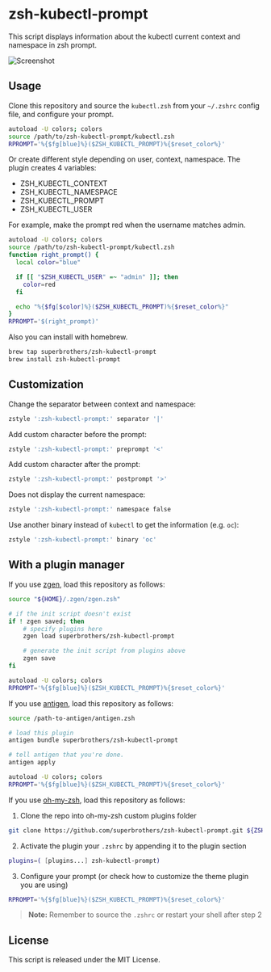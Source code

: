 # zsh-kubectl-prompt

This script displays information about the kubectl current context and namespace in zsh prompt.

![Screenshot](./images/screenshot001.png)

## Usage

Clone this repository and source the `kubectl.zsh` from your `~/.zshrc` config file, and configure your prompt.

```sh
autoload -U colors; colors
source /path/to/zsh-kubectl-prompt/kubectl.zsh
RPROMPT='%{$fg[blue]%}($ZSH_KUBECTL_PROMPT)%{$reset_color%}'
```

Or create different style depending on user, context, namespace.
The plugin creates 4 variables:
* ZSH_KUBECTL_CONTEXT
* ZSH_KUBECTL_NAMESPACE
* ZSH_KUBECTL_PROMPT
* ZSH_KUBECTL_USER

For example, make the prompt red when the username matches admin.
```sh
autoload -U colors; colors
source /path/to/zsh-kubectl-prompt/kubectl.zsh
function right_prompt() {
  local color="blue"

  if [[ "$ZSH_KUBECTL_USER" =~ "admin" ]]; then
    color=red
  fi

  echo "%{$fg[$color]%}($ZSH_KUBECTL_PROMPT)%{$reset_color%}"
}
RPROMPT='$(right_prompt)'
```

Also you can install with homebrew.

```sh
brew tap superbrothers/zsh-kubectl-prompt
brew install zsh-kubectl-prompt
```

## Customization

Change the separator between context and namespace:

```sh
zstyle ':zsh-kubectl-prompt:' separator '|'
```

Add custom character before the prompt:

```sh
zstyle ':zsh-kubectl-prompt:' preprompt '<'
```

Add custom character after the prompt:

```sh
zstyle ':zsh-kubectl-prompt:' postprompt '>'
```

Does not display the current namespace:

```sh
zstyle ':zsh-kubectl-prompt:' namespace false
```

Use another binary instead of `kubectl` to get the information (e.g. `oc`):

```sh
zstyle ':zsh-kubectl-prompt:' binary 'oc'
```

## With a plugin manager

If you use [zgen](https://github.com/tarjoilija/zgen), load this repository as follows:

```sh
source "${HOME}/.zgen/zgen.zsh"

# if the init script doesn't exist
if ! zgen saved; then
    # specify plugins here
    zgen load superbrothers/zsh-kubectl-prompt

    # generate the init script from plugins above
    zgen save
fi

autoload -U colors; colors
RPROMPT='%{$fg[blue]%}($ZSH_KUBECTL_PROMPT)%{$reset_color%}'
```

If you use [antigen](https://github.com/zsh-users/antigen), load this repository as follows:

```sh
source /path-to-antigen/antigen.zsh

# load this plugin
antigen bundle superbrothers/zsh-kubectl-prompt

# tell antigen that you're done.
antigen apply

autoload -U colors; colors
RPROMPT='%{$fg[blue]%}($ZSH_KUBECTL_PROMPT)%{$reset_color%}'
```

If you use [oh-my-zsh](https://ohmyz.sh/), load this repository as follows:

1. Clone the repo into oh-my-zsh custom plugins folder

```sh
git clone https://github.com/superbrothers/zsh-kubectl-prompt.git ${ZSH_CUSTOM:-~/.oh-my-zsh/custom}/plugins/zsh-kubectl-prompt
```

2. Activate the plugin your `.zshrc` by appending it to the plugin section

```sh
plugins=( [plugins...] zsh-kubectl-prompt)
```

3. Configure your prompt (or check how to customize the theme plugin you are using)
```sh
RPROMPT='%{$fg[blue]%}($ZSH_KUBECTL_PROMPT)%{$reset_color%}'
```

> **Note:** Remember to source the `.zshrc` or restart your shell after step 2

## License

This script is released under the MIT License.
